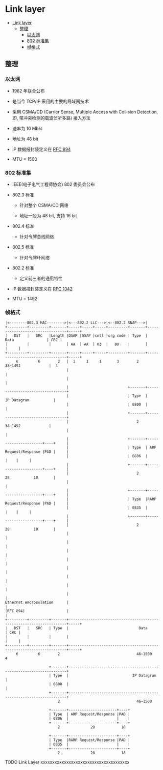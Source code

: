 # Link layer

- [Link layer](#link-layer)
  - [整理](#整理)
    - [以太网](#以太网)
    - [802 标准集](#802-标准集)
    - [帧格式](#帧格式)

## 整理

### 以太网

- 1982 年联合公布

- 是当今 TCP/IP 采用的主要的局域网技术

- 采用 CSMA/CD (Carrier Sense, Multiple Access with Collision Detection, 即, 带冲突检测的载波侦听多路) 接入方法

- 速率为 10 Mb/s

- 地址为 48 bit

- IP 数据报封装定义在 [RFC 894](https://tools.ietf.org/html/rfc894)

- MTU = 1500

### 802 标准集

- IEEE(电子电气工程师协会) 802 委员会公布

- 802.3 标准

  - 针对整个 CSMA/CD 网络

  - 地址一般为 48 bit, 支持 16 bit

- 802.4 标准
  
  - 针对令牌总线网络

- 802.5 标准

  - 针对令牌环网络

- 802.2 标准

  - 定义前三者的通用特性

- IP 数据报封装定义在 [RFC 1042](https://tools.ietf.org/html/rfc1042)

- MTU = 1492

### 帧格式

    |<--------802.3 MAC-------->|<---802.2 LLC--->|<--802.2 SNAP--->|
    +---------+---------+-------+-----+-----+-----+---------+-------+---------------------------------+-----+
    |   DST   |   SRC   |Length |DSAP |SSAP |cntl |org code | Type  |              Data               | CRC |
    |         |         |       | AA  | AA  | 03  |   00    |       |                                 |     |
    +---------+---------+-------+-----+-----+-----+---------+-------+---------------------------------+-----+
         6         6        2   |  1     1     1       3        2                 38~1492             |  4
                                |                                                                     |
                                |                                                                     |
                                |                           +-------+---------------------------------+
                                |                           | Type  |           IP Datagram           |
                                |                           | 0800  |                                 |
                                |                           +-------+---------------------------------+
                                |                               2                 38~1492             |
                                |                                                                     |
                                |                           +-------+----------------------+----+     |
                                |                           | Type  | ARP Request/Response |PAD |     |
                                |                           | 0806  |                      |    |     |
                                |                           +-------+----------------------+----+     |
                                |                               2               28           10       |
                                |                                                                     |
                                |                           +-------+----------------------+----+     |
                                |                           | Type  |RARP Request/Response |PAD |     |
                                |                           | 0835  |                      |    |     |
                                |                           +-------+----------------------+----+     |
                                |                               2               28           10       |
                                |                                                                     |
                                |                                                                     |
                                |                                                                     |
                                |                                                                     |
                                |                                                                     |
                                |                                                                     |
                                |                                                                     |
                                |                                                                     |
    Ethernet encapsulation      |                                                                     |
    (RFC 894)                   |                                                                     |
    +---------+---------+-------+---------------------------------------------------------------------+-----+
    |   DST   |   SRC   | Type  |                                Data                                 | CRC |
    |         |         |       |                                                                     |     |
    +---------+---------+-------+---------------------------------------------------------------------+-----+
         6         6        2                                   46~1500                                  4
    
                        +-------+---------------------------------------------------------------------+
                        | Type  |                             IP Datagram                             |
                        | 0800  |                                                                     |
                        +-------+---------------------------------------------------------------------+
                            2                                   46~1500 

                        +-------+----------------------+----+
                        | Type  | ARP Request/Response |PAD |
                        | 0806  |                      |    |
                        +-------+----------------------+----+
                            2              28            18

                        +-------+----------------------+----+
                        | Type  |RARP Request/Response |PAD |
                        | 0835  |                      |    |
                        +-------+----------------------+----+
                            2              28            18


TODO Link Layer xxxxxxxxxxxxxxxxxxxxxxxxxxxxxxxxxxxxxx
